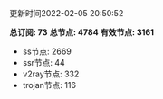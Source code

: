 更新时间2022-02-05 20:50:52

**总订阅: 73**
**总节点: 4784**
**有效节点: 3161**
- ss节点: 2669
- ssr节点: 44
- v2ray节点: 332
- trojan节点: 116
